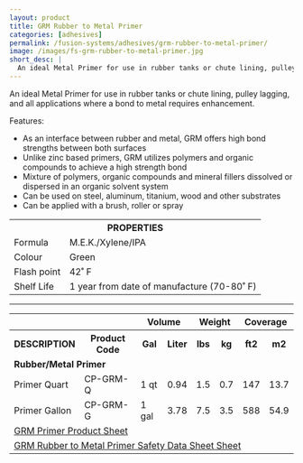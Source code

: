 ```yaml
---
layout: product
title: GRM Rubber to Metal Primer
categories: [adhesives]
permalink: /fusion-systems/adhesives/grm-rubber-to-metal-primer/
image: /images/fs-grm-rubber-to-metal-primer.jpg
short_desc: |
  An ideal Metal Primer for use in rubber tanks or chute lining, pulley lagging, and all applications where a bond to metal requires enhancement.
---
```


An ideal Metal Primer for use in rubber tanks or chute lining, pulley lagging, and all applications where a bond to metal requires enhancement.

Features:
- As an interface between rubber and metal, GRM offers
high bond strengths between both surfaces
- Unlike zinc based primers, GRM utilizes polymers and organic compounds to achieve a high strength bond
- Mixture of polymers, organic compounds and mineral fillers dissolved or dispersed in an organic solvent system
- Can be used on steel, aluminum, titanium, wood and other substrates
- Can be applied with a brush, roller or spray


<table>
		<tbody><tr>
			<th colspan="2"><span class="caps"><span class="caps">PROPERTIES</span></span></th>
		</tr>
		<tr>
			<td>Formula</td>
			<td>M.E.K./Xylene/IPA</td>
		</tr>
		<tr>
			<td>Colour</td>
			<td>Green</td>
		</tr>
		<tr>
			<td>Flash point</td>
			<td>42˚ F</td>
		</tr>
		<tr>
			<td>Shelf Life</td>
			<td>1 year from date of manufacture (70-80˚ F)</td>
		</tr>
	</tbody></table>

  -----

  <table>
		<tbody><tr>
			<th colspan="2">&nbsp;</th>
			<th colspan="2">Volume</th>
			<th colspan="2">Weight</th>
			<th colspan="2">Coverage</th>
		</tr>
		<tr>
			<th><span class="caps"><span class="caps">DESCRIPTION</span></span></th>
			<th>Product Code</th>
			<th>Gal</th>
			<th>Liter</th>
			<th>lbs</th>
			<th>kg</th>
			<th>ft2</th>
			<th>m2</th>
		</tr>
		<tr>
			<td colspan="8"><strong>Rubber/Metal Primer</strong></td>
		</tr>
		<tr>
			<td>Primer Quart</td>
			<td>CP-<span class="caps"><span class="caps">GRM</span></span>- Q</td>
			<td>1 qt</td>
			<td>0.94</td>
			<td>1.5</td>
			<td>0.7</td>
			<td>147</td>
			<td>13.7</td>
		</tr>
		<tr>
			<td>Primer Gallon</td>
			<td>CP-<span class="caps"><span class="caps">GRM</span></span>- G</td>
			<td>1 gal</td>
			<td>3.78</td>
			<td>7.5</td>
			<td>3.5</td>
			<td>588</td>
			<td>54.9</td>
		</tr>
		<tr>
			<td colspan="8"><a href="http://www.almex.com/file_download/79/GRMPrimer.pdf" class="pdf"><span class="caps">GRM</span> Primer Product Sheet</a> </td>
		</tr>
		<tr>
			<td colspan="8"><a href="http://www.almex.com/file_download/183" class="pdf"><span class="caps">GRM</span> Rubber to Metal Primer Safety Data Sheet Sheet</a> </td>
		</tr>
	</tbody></table>

